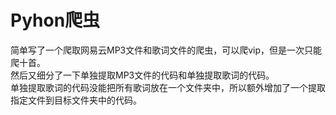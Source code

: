 # Pyhon爬虫
简单写了一个爬取网易云MP3文件和歌词文件的爬虫，可以爬vip，但是一次只能爬十首。<br>
然后又细分了一下单独提取MP3文件的代码和单独提取歌词的代码。<br>
单独提取歌词的代码没能把所有歌词放在一个文件夹中，所以额外增加了一个提取指定文件到目标文件夹中的代码。<br>
